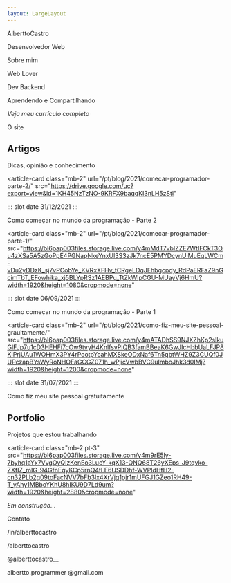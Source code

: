 ```yaml
---
layout: LargeLayout
---
```


<full-page-center background="https://bl6pap003files.storage.live.com/y4mPStY0m22jPlDTFf5zpmLLixTHt-xMD4h2L5ykt_51CKK5WHeqDGoqT_spsDoBSDvKx4xS2a_vzOURjmcssGPKYPnbhPIuQGd5u4gkIQN7RFEr_DpW2l6MFEGckx1dLyjZ540U4jU4niCfzkciO9mRAe5Db0nyy6QcvDlAdHPmHnGXCMiJCyKHDWbDoeW71I_?width=958&height=639&cropmode=none">

<front-title>
<div id="name">

AlberttoCastro

</div>

<div id="subtitle">

Desenvolvedor Web

</div>
</front-title>

</full-page-center>

<full-page-center>

<page-title class="mb-3">

Sobre mim

</page-title>

<icon-card class="mb-2" :hasIcon="true" icon="../web_lover_icon.svg">

  Web Lover

</icon-card>

<icon-card class="mb-2" :hasIcon="true" icon="../dev_backend_icon.svg">

  Dev Backend

</icon-card>

<icon-card class="mb-2" :hasIcon="true" icon="../compartilhar_icon.svg">

  Aprendendo e Compartilhando

</icon-card>

<icon-card
  url="/pt/curriculum"
  class="mb-2" 
  :hasIcon="false">

  _Veja meu currículo completo_

</icon-card>

</full-page-center>

<full-page-center style="background-color: #3E213D">

<page-title class="mb-3">

O site

</page-title>

<div class="subtitle">

## Artigos

Dicas, opinião e conhecimento

</div>

<article-card 
  class="mb-2" 
  url="/pt/blog/2021/comecar-programador-parte-2/"
  src="https://drive.google.com/uc?export=view&id=1KH45NzTzNO-9KRFX9baqqKI3nLH5zStl"
>

::: slot date
31/12/2021
:::

Como começar no mundo da programação - Parte 2

</article-card>

<article-card 
  class="mb-2" 
  url="/pt/blog/2021/comecar-programador-parte-1/"
  src="https://bl6pap003files.storage.live.com/y4mMdT7vbIZZE7WtIFCkT3Ou4zXSa5A5zGoPpE4PGNapNkeYnxUl3S3zJk7ncE5PMYDcynUiMuEqLWCm-vDu2yDDzK_sj7vPCobYe_KVRxXFHv_tCRgeLDqJEhbgcpdy_RdPaERFaZ9nGcimTbT_EFowhika_xj5BLYpRSz1AEBPu_TtZkWlpCGU-MUayVj6HmU?width=1920&height=1080&cropmode=none"
>

::: slot date
06/09/2021
:::

Como começar no mundo da programação - Parte 1

</article-card>

<article-card 
  class="mb-2"
  url="/pt/blog/2021/como-fiz-meu-site-pessoal-grauitamente/"
  src="https://bl6pap003files.storage.live.com/y4mATADhSS9NJXZhKp2slkuGlFJp7u1cD3HEHFi7cOw9tvyH4KnlfsvPlQB3famBBeaK6GwJIcHbbUaLFJP8KIPrjUAu1WOHmX3PY4rPootpYcahMXSkeODxNaf6Tn5gbtWHZ9Z3CUQf0JUPczapBYsWyRoNHOFaGCGZ071h_wPjicVwbBVC9uImboJhk3d0IMj?width=1920&height=1200&cropmode=none"
>

::: slot date
31/07/2021
:::

Como fiz meu site pessoal gratuitamente

</article-card>

<div class="subtitle">

## Portfolio

Projetos que estou trabalhando

</div>

<article-card 
  class="mb-2 pt-3" 
  src="https://bl6pap003files.storage.live.com/y4m9rE5ly-7byhq1aYx7VvgOyQIzKenEo3LucY-kqX13-QNQ68T26yXEps_J9tqvko-ZXfIZ_mIG-94GfnEqyKCp5rnQ4tLE6USDDhf-WVPIdHfH2-cn32PLb2g09toFacNVV7bFb3lx4XrVjq1pjr1mUFGJ1GZeo1RH49-T_yAhy1MBboYKhU8hIKU9D7Ld9um?width=1920&height=2880&cropmode=none"
>


<span> _Em construção..._ </span>


</article-card>

</full-page-center>

<full-page-center>

<page-title class="my-5">

Contato

</page-title>

<contact url="https://www.linkedin.com/in/alberttocastro/" class="my-5" icon="../linkedin_icon.svg">

/in/alberttocastro

</contact>

<contact url="https://github.com/alberttocastro" class="my-5" icon="../github_icon.svg">

/alberttocastro

</contact>

<contact url="https://www.instagram.com/alberttocastro__" class="my-5" icon="../instagram_icon.svg">

@alberttocastro__

</contact>

<contact url="mailto:albertto.programmer@gmail.com" class="my-5" icon="../email_icon.svg" >

albertto.programmer @gmail.com

</contact>

</full-page-center> 